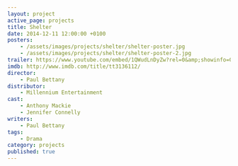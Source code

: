 ```yaml
---
layout: project
active_page: projects
title: Shelter
date: 2014-12-11 12:00:00 +0100
posters:
    - /assets/images/projects/shelter/shelter-poster.jpg
    - /assets/images/projects/shelter/shelter-poster-2.jpg
trailer: https://www.youtube.com/embed/1QWudLnDyZw?rel=0&amp;showinfo=0
imdb: http://www.imdb.com/title/tt3136112/
director:
    - Paul Bettany
distributor:
    - Millennium Entertainment
cast:
    - Anthony Mackie
    - Jennifer Connelly
writers:
    - Paul Bettany
tags:
    - Drama
category: projects
published: true
---
```

